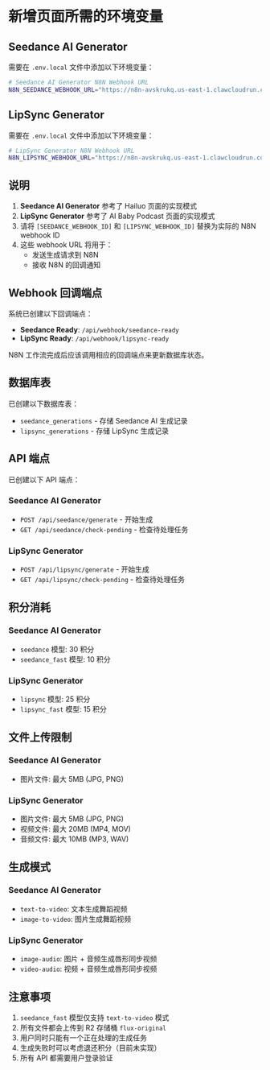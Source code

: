 # 新增页面所需的环境变量

## Seedance AI Generator

需要在 `.env.local` 文件中添加以下环境变量：

```bash
# Seedance AI Generator N8N Webhook URL
N8N_SEEDANCE_WEBHOOK_URL="https://n8n-avskrukq.us-east-1.clawcloudrun.com/webhook/[SEEDANCE_WEBHOOK_ID]"
```

## LipSync Generator

需要在 `.env.local` 文件中添加以下环境变量：

```bash
# LipSync Generator N8N Webhook URL
N8N_LIPSYNC_WEBHOOK_URL="https://n8n-avskrukq.us-east-1.clawcloudrun.com/webhook/[LIPSYNC_WEBHOOK_ID]"
```

## 说明

1. **Seedance AI Generator** 参考了 Hailuo 页面的实现模式
2. **LipSync Generator** 参考了 AI Baby Podcast 页面的实现模式
3. 请将 `[SEEDANCE_WEBHOOK_ID]` 和 `[LIPSYNC_WEBHOOK_ID]` 替换为实际的 N8N webhook ID
4. 这些 webhook URL 将用于：
   - 发送生成请求到 N8N
   - 接收 N8N 的回调通知

## Webhook 回调端点

系统已创建以下回调端点：

- **Seedance Ready**: `/api/webhook/seedance-ready`
- **LipSync Ready**: `/api/webhook/lipsync-ready`

N8N 工作流完成后应该调用相应的回调端点来更新数据库状态。

## 数据库表

已创建以下数据库表：

- `seedance_generations` - 存储 Seedance AI 生成记录
- `lipsync_generations` - 存储 LipSync 生成记录

## API 端点

已创建以下 API 端点：

### Seedance AI Generator
- `POST /api/seedance/generate` - 开始生成
- `GET /api/seedance/check-pending` - 检查待处理任务

### LipSync Generator  
- `POST /api/lipsync/generate` - 开始生成
- `GET /api/lipsync/check-pending` - 检查待处理任务

## 积分消耗

### Seedance AI Generator
- `seedance` 模型: 30 积分
- `seedance_fast` 模型: 10 积分

### LipSync Generator
- `lipsync` 模型: 25 积分  
- `lipsync_fast` 模型: 15 积分

## 文件上传限制

### Seedance AI Generator
- 图片文件: 最大 5MB (JPG, PNG)

### LipSync Generator
- 图片文件: 最大 5MB (JPG, PNG)
- 视频文件: 最大 20MB (MP4, MOV)
- 音频文件: 最大 10MB (MP3, WAV)

## 生成模式

### Seedance AI Generator
- `text-to-video`: 文本生成舞蹈视频
- `image-to-video`: 图片生成舞蹈视频

### LipSync Generator
- `image-audio`: 图片 + 音频生成唇形同步视频
- `video-audio`: 视频 + 音频生成唇形同步视频

## 注意事项

1. `seedance_fast` 模型仅支持 `text-to-video` 模式
2. 所有文件都会上传到 R2 存储桶 `flux-original`
3. 用户同时只能有一个正在处理的生成任务
4. 生成失败时可以考虑退还积分（目前未实现）
5. 所有 API 都需要用户登录验证
